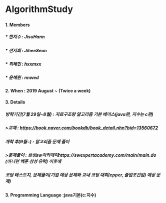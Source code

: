 # AlgorithmStudy
##### 
#### 1. Members
##### * 한지수 : JisuHann
##### * 선지희 : JiheeSeon
##### * 최혜민 : hxxmxx
##### * 윤혜원 : nnwed
#### 2. When : 2019 August ~ (Twice a week)
#### 3. Details
#####   방학기간(7월 29일~8월) : 자료구조랑 알고리즘 기본 베이스(java편, 지수는 c편)
#####     >교재 : https://book.naver.com/bookdb/book_detail.nhn?bid=13560672
#####  개학 후(9월~) : 알고리즘 문제 풀이
#####     >문제풀이 : 삼성sw아카데미https://swexpertacademy.com/main/main.do (아니면 백준 삼성 유력) 이후에 
#####                코딩 테스트지, 문제풀이(기업 예상 문제와 교내 코딩 대회(epper, 줄업조건임) 예상 문제)
##### 
#### 3. Programming Language :java기본(c:지수)
